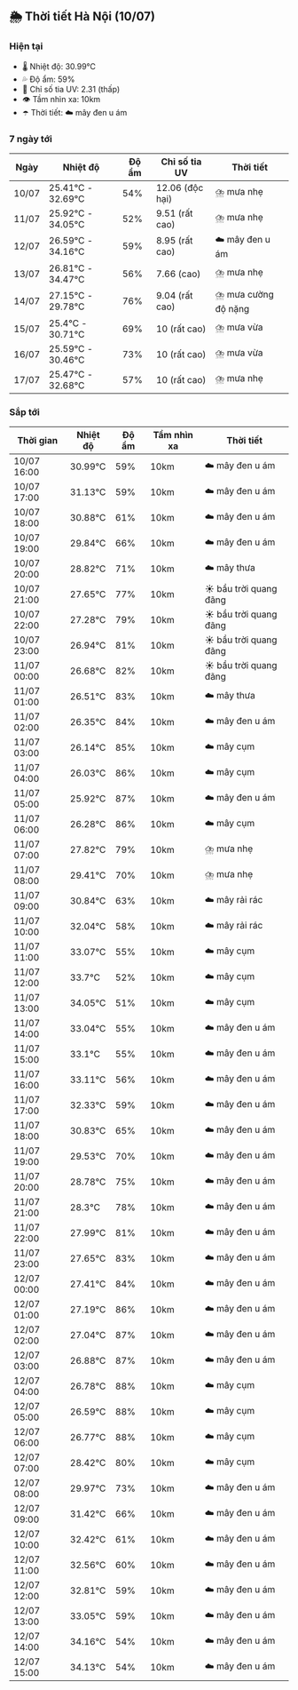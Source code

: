 ## 🌦️ Thời tiết Hà Nội (10/07)

### Hiện tại

- 🌡️ Nhiệt độ: 30.99℃
- 💦 Độ ẩm: 59%
- 🌟 Chỉ số tia UV: 2.31 (thấp)
- 👁️ Tầm nhìn xa: 10km
- ☂️ Thời tiết: ☁️ mây đen u ám

### 7 ngày tới

| Ngày | Nhiệt độ | Độ ẩm | Chỉ số tia UV | Thời tiết |
| --- | --- | --- | --- | --- |
| 10/07 | 25.41℃ - 32.69℃ | 54% | 12.06 (độc hại) | ⛈️ mưa nhẹ |
| 11/07 | 25.92℃ - 34.05℃ | 52% | 9.51 (rất cao) | ⛈️ mưa nhẹ |
| 12/07 | 26.59℃ - 34.16℃ | 59% | 8.95 (rất cao) | ☁️ mây đen u ám |
| 13/07 | 26.81℃ - 34.47℃ | 56% | 7.66 (cao) | ⛈️ mưa nhẹ |
| 14/07 | 27.15℃ - 29.78℃ | 76% | 9.04 (rất cao) | ⛈️ mưa cường độ nặng |
| 15/07 | 25.4℃ - 30.71℃ | 69% | 10 (rất cao) | ⛈️ mưa vừa |
| 16/07 | 25.59℃ - 30.46℃ | 73% | 10 (rất cao) | ⛈️ mưa vừa |
| 17/07 | 25.47℃ - 32.68℃ | 57% | 10 (rất cao) | ⛈️ mưa nhẹ |

### Sắp tới

| Thời gian | Nhiệt độ | Độ ẩm | Tầm nhìn xa | Thời tiết |
| --- | --- | --- | --- | --- |
| 10/07 16:00 | 30.99℃ | 59% | 10km | ☁️ mây đen u ám |
| 10/07 17:00 | 31.13℃ | 59% | 10km | ☁️ mây đen u ám |
| 10/07 18:00 | 30.88℃ | 61% | 10km | ☁️ mây đen u ám |
| 10/07 19:00 | 29.84℃ | 66% | 10km | ☁️ mây đen u ám |
| 10/07 20:00 | 28.82℃ | 71% | 10km | ☁️ mây thưa |
| 10/07 21:00 | 27.65℃ | 77% | 10km | ☀️ bầu trời quang đãng |
| 10/07 22:00 | 27.28℃ | 79% | 10km | ☀️ bầu trời quang đãng |
| 10/07 23:00 | 26.94℃ | 81% | 10km | ☀️ bầu trời quang đãng |
| 11/07 00:00 | 26.68℃ | 82% | 10km | ☀️ bầu trời quang đãng |
| 11/07 01:00 | 26.51℃ | 83% | 10km | ☁️ mây thưa |
| 11/07 02:00 | 26.35℃ | 84% | 10km | ☁️ mây đen u ám |
| 11/07 03:00 | 26.14℃ | 85% | 10km | ☁️ mây cụm |
| 11/07 04:00 | 26.03℃ | 86% | 10km | ☁️ mây cụm |
| 11/07 05:00 | 25.92℃ | 87% | 10km | ☁️ mây đen u ám |
| 11/07 06:00 | 26.28℃ | 86% | 10km | ☁️ mây cụm |
| 11/07 07:00 | 27.82℃ | 79% | 10km | ⛈️ mưa nhẹ |
| 11/07 08:00 | 29.41℃ | 70% | 10km | ⛈️ mưa nhẹ |
| 11/07 09:00 | 30.84℃ | 63% | 10km | ☁️ mây rải rác |
| 11/07 10:00 | 32.04℃ | 58% | 10km | ☁️ mây rải rác |
| 11/07 11:00 | 33.07℃ | 55% | 10km | ☁️ mây cụm |
| 11/07 12:00 | 33.7℃ | 52% | 10km | ☁️ mây cụm |
| 11/07 13:00 | 34.05℃ | 51% | 10km | ☁️ mây cụm |
| 11/07 14:00 | 33.04℃ | 55% | 10km | ☁️ mây đen u ám |
| 11/07 15:00 | 33.1℃ | 55% | 10km | ☁️ mây đen u ám |
| 11/07 16:00 | 33.11℃ | 56% | 10km | ☁️ mây đen u ám |
| 11/07 17:00 | 32.33℃ | 59% | 10km | ☁️ mây đen u ám |
| 11/07 18:00 | 30.83℃ | 65% | 10km | ☁️ mây đen u ám |
| 11/07 19:00 | 29.53℃ | 70% | 10km | ☁️ mây đen u ám |
| 11/07 20:00 | 28.78℃ | 75% | 10km | ☁️ mây đen u ám |
| 11/07 21:00 | 28.3℃ | 78% | 10km | ☁️ mây đen u ám |
| 11/07 22:00 | 27.99℃ | 81% | 10km | ☁️ mây đen u ám |
| 11/07 23:00 | 27.65℃ | 83% | 10km | ☁️ mây đen u ám |
| 12/07 00:00 | 27.41℃ | 84% | 10km | ☁️ mây đen u ám |
| 12/07 01:00 | 27.19℃ | 86% | 10km | ☁️ mây đen u ám |
| 12/07 02:00 | 27.04℃ | 87% | 10km | ☁️ mây đen u ám |
| 12/07 03:00 | 26.88℃ | 87% | 10km | ☁️ mây đen u ám |
| 12/07 04:00 | 26.78℃ | 88% | 10km | ☁️ mây cụm |
| 12/07 05:00 | 26.59℃ | 88% | 10km | ☁️ mây cụm |
| 12/07 06:00 | 26.77℃ | 88% | 10km | ☁️ mây cụm |
| 12/07 07:00 | 28.42℃ | 80% | 10km | ☁️ mây cụm |
| 12/07 08:00 | 29.97℃ | 73% | 10km | ☁️ mây đen u ám |
| 12/07 09:00 | 31.42℃ | 66% | 10km | ☁️ mây đen u ám |
| 12/07 10:00 | 32.42℃ | 61% | 10km | ☁️ mây đen u ám |
| 12/07 11:00 | 32.56℃ | 60% | 10km | ☁️ mây đen u ám |
| 12/07 12:00 | 32.81℃ | 59% | 10km | ☁️ mây đen u ám |
| 12/07 13:00 | 33.05℃ | 59% | 10km | ☁️ mây đen u ám |
| 12/07 14:00 | 34.16℃ | 54% | 10km | ☁️ mây đen u ám |
| 12/07 15:00 | 34.13℃ | 54% | 10km | ☁️ mây đen u ám |
